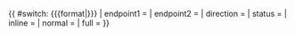 {{ #switch: {{{format|}}}
  | endpoint1 = 
  | endpoint2 = 
  | direction = 
  | status =
  | inline = 
  | normal =
  | full =
}}